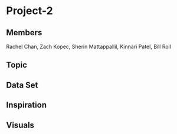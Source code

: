 # Project-2

Members
----------------
Rachel Chan,
Zach Kopec,
Sherin Mattappallil,
Kinnari Patel,
Bill Roll 

Topic
----------------

Data Set
----------------

Inspiration
----------------

Visuals
----------------

